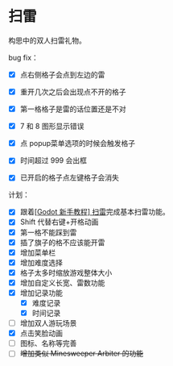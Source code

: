 # 扫雷
构思中的双人扫雷礼物。



bug fix：

- [x] 点右侧格子会点到左边的雷
- [x] 重开几次之后会出现点不开的格子
- [x] 第一格格子是雷的话位置还是不对
- [x] 7 和 8 图形显示错误
- [x] 点 popup菜单选项的时候会触发格子
- [x] 时间超过 999 会出框
- [x] 已开启的格子点左键格子会消失



计划：

- [x] 跟着[[Godot 新手教程] 扫雷](https://www.bilibili.com/video/BV1yK4y1w7hF/)完成基本扫雷功能。
- [x] Shift 代替右键+开格动画
- [x] 第一格不能踩到雷
- [x] 插了旗子的格不应该能开雷
- [x] 增加菜单栏
- [x] 增加难度选择
- [x] 格子太多时缩放游戏整体大小
- [x] 增加自定义长宽、雷数功能
- [x] 增加记录功能
  - [x] 难度记录
  - [x] 时间记录
- [ ] 增加双人游玩场景
- [x] 点击笑脸动画
- [ ] 图标、名称等完善
- [ ] ~~增加类似 Minesweeper Arbiter 的功能~~
